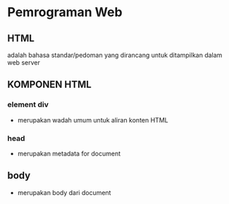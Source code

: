 # Pemrograman Web

## HTML
adalah bahasa standar/pedoman
yang dirancang untuk ditampilkan 
dalam web server

## KOMPONEN HTML

### element div
- merupakan wadah umum untuk 
aliran konten HTML

### head
- merupakan metadata for 
document

## body
- merupakan body dari document
###
